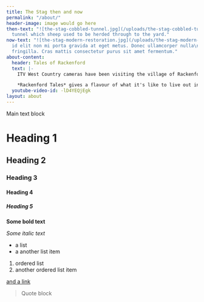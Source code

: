 ```yaml
---
title: The Stag then and now
permalink: "/about/"
header-image: image would go here
then-text: "![the-stag-cobbled-tunnel.jpg](/uploads/the-stag-cobbled-tunnel.jpg)\n\n### Then  \n\nCobbled
  tunnel which sheep used to be herded through to the yard."
now-text: "![the-stag-modern-restoration.jpg](/uploads/the-stag-modern-restoration.jpg)\n\n### Now  \n\nDonec
  id elit non mi porta gravida at eget metus. Donec ullamcorper nulla\nnon metus auctor
  fringilla. Cras mattis consectetur purus sit amet fermentum."
about-content:
  header: Tales of Rackenford
  text: |-
    ITV West Country cameras have been visiting the village of Rackenford in Devon, hearing the stories of the people who live here and finding out what makes a rural West Country village tick.

    *Rackenford Tales* gives a flavour of what it's like to live out in the country, to run a business, to go to a small village school, and how things have changed over the years for rural farming communities like this.
  youtube-video-id: -lD4YEQjEgk
layout: about
---
```


Main text block

# Heading 1

## Heading 2

### Heading 3

#### Heading 4

##### Heading 5

**Some bold text**

*Some italic text*

* a list
* a another list item

1. ordered list
2. another ordered list item

[and a link](http://thestagdevon.co.uk)

> Quote block
